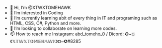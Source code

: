 - 👋 Hi, I’m @XTWXTOMEHAWK
- 👀 I’m interested in Coding
- 🌱 I’m currently learning abit of every thing in IT and programing such as HTML, CSS, C#, Python and more.
- 💞️ I’m looking to collaborate on learning more codes.
- 📫 How to reach me Instagram: abd_tomeho_0 / Dicord: ✪~¤《𝕏𝕋𝕎𝕏𝕋𝕆𝕄𝔼ℍ𝔸𝕎𝕂》¤~✪#8285

<!---
XTWXTOMEHAWK/XTWXTOMEHAWK is a ✨ special ✨ repository because its `README.md` (this file) appears on your GitHub profile.
You can click the Preview link to take a look at your changes.
--->
